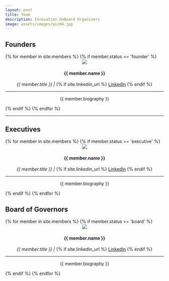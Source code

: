 ```yaml
---
layout: post
title: Team
description: Innovation OnBoard Organizers
image: assets/images/pic04.jpg
---
```


## Founders
<div class="row">
{% for member in site.members %}
	{% if member.status == 'founder' %}
	<div class="4u 12u$(small)" style="text-align:center;"><div class="box">
	<img src="{{ member.img | prepend: site.baseurl | prepend: site.url }}" class="img-team" style="max-width: 200px;">
	<h4>{{ member.name }} </h4>
	<p><i>{{ member.title }} | </i>
	{% if site.linkedin_url %}
	<a href="{{ member.linkedin }}" class="icon fa-linkedin" target="_blank"><span class="label">LinkedIn</span></a>
	{% endif %}
	</p>
	<hr>
	<p>{{ member.biography }}</p> 
	</div></div> {% endif %}
{% endfor %}
</div>

<hr>

## Executives
<div class="row">
{% for member in site.members %}
	{% if member.status == 'executive' %}
	<div class="4u 12u$(small)" style="text-align:center;"><div class="box">
	<img src="{{ member.img | prepend: site.baseurl | prepend: site.url }}" class="img-team" style="max-width: 200px;">
	<h4>{{ member.name }} </h4>
	<p><i>{{ member.title }} | </i>
	{% if site.linkedin_url %}
	<a href="{{ member.linkedin }}" class="icon fa-linkedin" target="_blank"><span class="label">LinkedIn</span></a>
	{% endif %}
	</p>
	<hr>
	<p>{{ member.biography }}</p> 
	</div></div> {% endif %}
{% endfor %}
</div>

## Board of Governors
<div class="row">
{% for member in site.members %}
	{% if member.status == 'board' %}
	<div class="4u 12u$(small)" style="text-align:center;"><div class="box">
	<img src="{{ member.img | prepend: site.baseurl | prepend: site.url }}" class="img-team" style="max-width: 200px;">
	<h4>{{ member.name }} </h4>
	<p><i>{{ member.title }} | </i>
	{% if site.linkedin_url %}
	<a href="{{ member.linkedin }}" class="icon fa-linkedin" target="_blank"><span class="label">LinkedIn</span></a>
	{% endif %}
	</p>
	<hr>
	<p>{{ member.biography }}</p>
	</div></div> {% endif %}
{% endfor %}
</div>